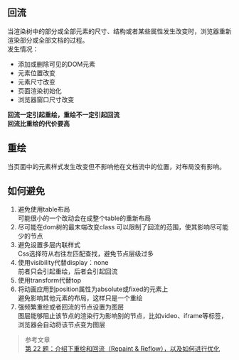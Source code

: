 ## 回流
当渲染树中的部分或全部元素的尺寸、结构或者某些属性发生改变时，浏览器重新渲染部分或全部文档的过程。  
发生情况：  
* 添加或删除可见的DOM元素
* 元素位置改变
* 元素尺寸改变
* 页面渲染初始化
* 浏览器窗口尺寸改变  

**回流一定引起重绘，重绘不一定引起回流**  
**回流比重绘的代价要高**  

## 重绘  
当页面中的元素样式发生改变但不影响他在文档流中的位置，对布局没有影响。  

## 如何避免
1. 避免使用table布局  
   可能很小的一个改动会在成整个table的重新布局  
2. 尽可能在dom树的最末端改变class
   可以限制了回流的范围，使其影响尽可能少的节点  
3. 避免设置多层内联样式  
   Css选择符从右往左匹配查找，避免节点层级过多  
4. 使用visibility代替display：none  
   前者只会引起重绘，后者会引起回流    
5. 使用transform代替top  
6. 将动画应用到position属性为absolute或fixed的元素上  
   避免影响其他元素的布局，这样只是一个重绘
7. 强频繁重绘或者回流的节点设置为图层  
   图层能够阻止该节点的渲染行为影响别的节点，比如video、iframe等标签，浏览器会自动将该节点变为图层  

> 参考文章  
[第 22 题：介绍下重绘和回流（Repaint & Reflow），以及如何进行优化](https://github.com/Advanced-Frontend/Daily-Interview-Question/issues/24)
